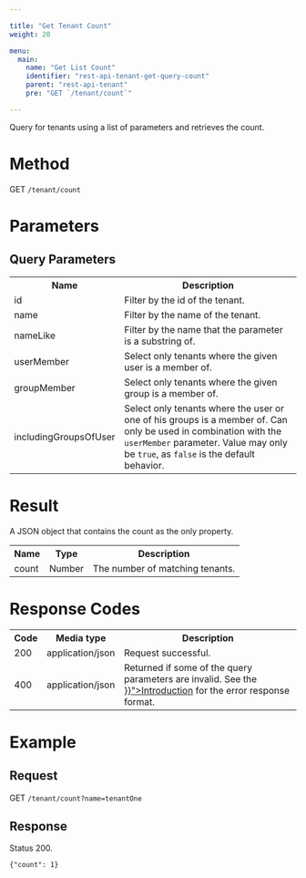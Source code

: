 ```yaml
---

title: "Get Tenant Count"
weight: 20

menu:
  main:
    name: "Get List Count"
    identifier: "rest-api-tenant-get-query-count"
    parent: "rest-api-tenant"
    pre: "GET `/tenant/count`"

---
```



Query for tenants using a list of parameters and retrieves the count.

# Method

GET `/tenant/count`


# Parameters

## Query Parameters

<table class="table table-striped">
  <tr>
    <th>Name</th>
    <th>Description</th>
  </tr>
  <tr>
    <td>id</td>
    <td>Filter by the id of the tenant.</td>
  </tr>
  <tr>
    <td>name</td>
    <td>Filter by the name of the tenant.</td>
  </tr>
  <tr>
    <td>nameLike</td>
    <td>Filter by the name that the parameter is a substring of.</td>
  </tr>
  <tr>
    <td>userMember</td>
    <td>Select only tenants where the given user is a member of.</td>
  </tr>  
  <tr>
    <td>groupMember</td>
    <td>Select only tenants where the given group is a member of.</td>
  </tr>  
  <tr>
    <td>includingGroupsOfUser</td>
    <td>Select only tenants where the user or one of his groups is a member of. Can only be used in combination with the <code>userMember</code> parameter. Value may only be <code>true</code>, as <code>false</code> is the default behavior.</td>
  </tr>  
</table>


# Result

A JSON object that contains the count as the only property.

<table class="table table-striped">
  <tr>
    <th>Name</th>
    <th>Type</th>
    <th>Description</th>
  </tr>
  <tr>
    <td>count</td>
    <td>Number</td>
    <td>The number of matching tenants.</td>
  </tr>
</table>


# Response Codes

<table class="table table-striped">
  <tr>
    <th>Code</th>
    <th>Media type</th>
    <th>Description</th>
  </tr>
  <tr>
    <td>200</td>
    <td>application/json</td>
    <td>Request successful.</td>
  </tr>
  <tr>
    <td>400</td>
    <td>application/json</td>
    <td>Returned if some of the query parameters are invalid. See the <a href="../../reference/rest/overview/_index.md#error-handling" >}}">Introduction</a> for the error response format.</td>
  </tr>
</table>


# Example

## Request

GET `/tenant/count?name=tenantOne`

## Response

Status 200.

    {"count": 1}
